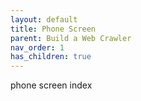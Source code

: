 ```yaml
---
layout: default
title: Phone Screen
parent: Build a Web Crawler
nav_order: 1
has_children: true
---
```


phone screen index